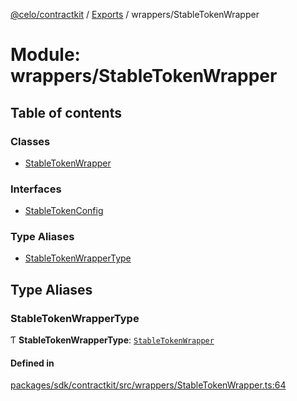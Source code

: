 [@celo/contractkit](../README.md) / [Exports](../modules.md) / wrappers/StableTokenWrapper

# Module: wrappers/StableTokenWrapper

## Table of contents

### Classes

- [StableTokenWrapper](../classes/wrappers_StableTokenWrapper.StableTokenWrapper.md)

### Interfaces

- [StableTokenConfig](../interfaces/wrappers_StableTokenWrapper.StableTokenConfig.md)

### Type Aliases

- [StableTokenWrapperType](wrappers_StableTokenWrapper.md#stabletokenwrappertype)

## Type Aliases

### StableTokenWrapperType

Ƭ **StableTokenWrapperType**: [`StableTokenWrapper`](../classes/wrappers_StableTokenWrapper.StableTokenWrapper.md)

#### Defined in

[packages/sdk/contractkit/src/wrappers/StableTokenWrapper.ts:64](https://github.com/celo-org/developer-tooling/blob/master/packages/sdk/contractkit/src/wrappers/StableTokenWrapper.ts#L64)

